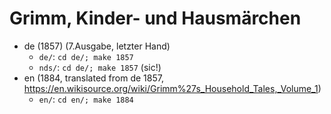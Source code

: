 # Grimm, Kinder- und Hausmärchen

- de (1857) (7.Ausgabe, letzter Hand)
	- `de/`: `cd de/; make 1857`
	- `nds/`: `cd de/; make 1857` (sic!)
- en (1884, translated from de 1857, https://en.wikisource.org/wiki/Grimm%27s_Household_Tales,_Volume_1)
	- `en/`: `cd en/; make 1884`